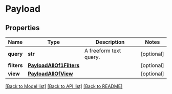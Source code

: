 # Payload

## Properties
Name | Type | Description | Notes
------------ | ------------- | ------------- | -------------
**query** | **str** | A freeform text query. | [optional] 
**filters** | [**PayloadAllOf1Filters**](PayloadAllOf1Filters.md) |  | [optional] 
**view** | [**PayloadAllOfView**](PayloadAllOfView.md) |  | [optional] 

[[Back to Model list]](../README.md#documentation-for-models) [[Back to API list]](../README.md#documentation-for-api-endpoints) [[Back to README]](../README.md)


